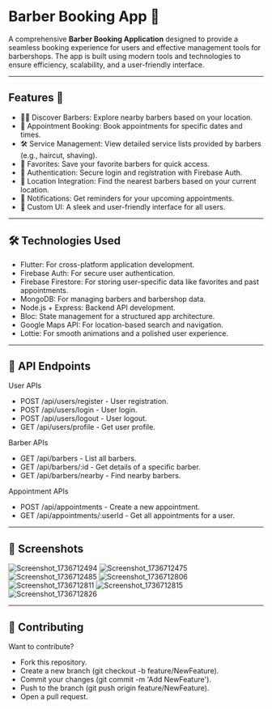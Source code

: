 # Barber Booking App 💈 

A comprehensive **Barber Booking Application** designed to provide a seamless booking experience for users and effective management tools for barbershops. The app is built using modern tools and technologies to ensure efficiency, scalability, and a user-friendly interface.

---

## Features 🚀 

- 💇‍♂️ Discover Barbers: Explore nearby barbers based on your location.
- 📅 Appointment Booking: Book appointments for specific dates and times.
- 🛠️ Service Management: View detailed service lists provided by barbers (e.g., haircut, shaving).
- 🌟 Favorites: Save your favorite barbers for quick access.
- 🔐 Authentication: Secure login and registration with Firebase Auth.
- 📍 Location Integration: Find the nearest barbers based on your current location.
- 🔔 Notifications: Get reminders for your upcoming appointments.
- 🎨 Custom UI: A sleek and user-friendly interface for all users.

---
##  🛠️ Technologies Used
- Flutter: For cross-platform application development.
- Firebase Auth: For secure user authentication.
- Firebase Firestore: For storing user-specific data like favorites and past appointments.
- MongoDB: For managing barbers and barbershop data.
- Node.js + Express: Backend API development.
- Bloc: State management for a structured app architecture.
- Google Maps API: For location-based search and navigation.
- Lottie: For smooth animations and a polished user experience.

---
## 📜 API Endpoints

User APIs
- POST /api/users/register - User registration.
- POST /api/users/login - User login.
- POST /api/users/logout - User logout.
- GET /api/users/profile - Get user profile.

Barber APIs
- GET /api/barbers - List all barbers.
- GET /api/barbers/:id - Get details of a specific barber.
- GET /api/barbers/nearby - Find nearby barbers.

Appointment APIs
- POST /api/appointments - Create a new appointment.
- GET /api/appointments/:userId - Get all appointments for a user.

---
## 🎥 Screenshots
![Screenshot_1736712494](https://github.com/user-attachments/assets/9bca5b82-846f-42c6-b1f2-22c28d54848c)
![Screenshot_1736712475](https://github.com/user-attachments/assets/b6829e00-df8c-4e22-97e4-3ce430edb85b)
![Screenshot_1736712485](https://github.com/user-attachments/assets/e98ddc64-8bc3-4820-ab6c-8e658f06a7e0)
![Screenshot_1736712806](https://github.com/user-attachments/assets/87e66eff-6a09-4684-91b7-36bd9e9d3534)
![Screenshot_1736712811](https://github.com/user-attachments/assets/aa9fe83b-84ff-45ce-b228-06c440f00e33)
![Screenshot_1736712815](https://github.com/user-attachments/assets/4fe1bb58-f489-465b-aabb-e911a7b4e541)
![Screenshot_1736712826](https://github.com/user-attachments/assets/926cd406-eef7-4551-a420-c04a1048cd85)

---

## 🤝 Contributing
Want to contribute?

- Fork this repository.
- Create a new branch (git checkout -b feature/NewFeature).
- Commit your changes (git commit -m 'Add NewFeature').
- Push to the branch (git push origin feature/NewFeature).
- Open a pull request.
